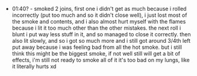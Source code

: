 * 01:40? - smoked 2 joins, first one i didn't get as much because i rolled incorrectly (put too much and so it didn't close well), i just lost most of the smoke and contents, and i also almost hurt myself with the flames because i lit it too much other than the other mistakes. the next roll i blunt i put way less stuff in it, and so managed to close it correctly. then also lit slowly, and so i got so much more and i still got around 3/4th left put away because i was feeling bad from all the hot smoke. but i still think this might be the biggest smoke, if not well still will get a bit of effects, i'm still not ready to smoke all of it it's too bad on my lungs, like it literally hurts xd